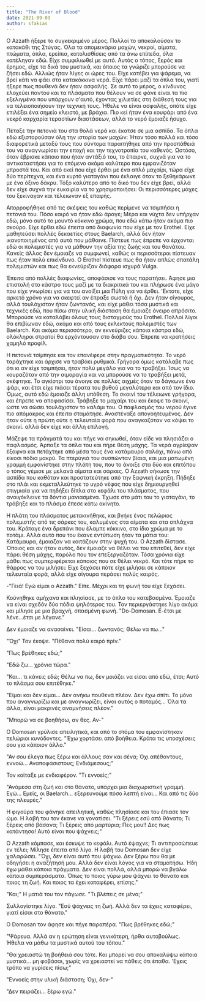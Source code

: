 ```yaml
---
title: "The River of Blood"
date: 2021-09-03
author: sfakias
---
```


Ο Azzath ήξερε το συγκεκριμένο μέρος. Πολλοί το αποκαλούσαν το κατακάθι της Στύγας. Όλα τα απομεινάρια μαχών, νεκροί, αίματα, πτώματα, όπλα, ερείπια, κατολισθίσεις από τα άνω επίπεδα, όλα κατέληγαν εδώ. Είχε συμφιλιωθεί με αυτό. Αυτός ο τόπος, ξερός και έρημος, είχε τα δικά του μυστικά, και όποιος τα γνώριζε μπορούσε να ζήσει εδώ. Αλλιώς ήταν λίγες οι ώρες του. Είχε κατέβει για ψάρεμα, να βρεί κάτι να φάει στα κατακόκκινα νερά. Είχε πάρει μαζί τα όπλα του, γιατί ήξερε πως πουθενά δεν ήταν ασφαλής. Σε αυτό το μέρος, ο κίνδυνος ελοχεύει παντού και τα πλάσματα που θέλουν να σε φάνε είναι τα πιο εξελιγμένα που υπάρχουν σ'αυτό, έχοντας χιλιετίες στη διάθεσή τους για να τελειοποιήσουν την τεχνική τους. Ήθελε να είναι ασφαλής, οπότε είχε επιλέξει ένα σημείο κλειστό, με βράχια. Πιο κεί ήταν ένα κουφάρι από ένα νεκρό καρχαρία τεραστίων διαστάσεων, αλλά το νερό έμοιαζε ήσυχο. 

Πέταξε την πετονιά του στα θολά νερά και έκατσε σε μια ασπίδα. Τα όπλα εδώ εξιστορούσαν όλη την ιστορία των μαχών: Ήταν τόσο πολλά και τόσο διαφορετικά μεταξύ τους που σύντομα παραιτήθηκε από την προσπάθειά του να αναγνωρίσει την εποχή και την τεχνοτροπία του καθενός. Ωστόσο, όταν έβρισκε κάποιο που ήταν αντάξιό του, το έπαιρνε, συχνά για να το αντικαταστήσει για το επόμενο ακόμα καλύτερο που εμφανιζόταν μπροστά του. Και από εκεί που είχε έρθει με ένα απλό μαχαίρι, τώρα είχε δύο περίτεχνα, και ένα κυρτό γιαταγάνι που έκλαιγε όταν το ξεθηκάρωνε με ένα όξινο δάκρυ. Τόξο καλύτερο από το δικό του δεν είχε βρεί, αλλά δεν είχε συχνά την ευκαιρία να το χρησιμοποιήσει: Οι περισσότερες μάχες του ξεκίναγαν και τέλειωναν εξ επαφής.  

Απορροφήθηκε από τις σκέψεις του καθώς περίμενε να τσιμπήσει η πετονιά του.
Πόσο καιρό να ήταν εδώ άραγε; Mέρα και νύχτα δεν υπήρχαν εδώ, μόνο αυτό το
μουντό κόκκινο χρώμα, που εδώ κάτω ήταν ακόμα πιο σκούρο. Είχε έρθει εδώ
έπειτα από διαφωνία που είχε με τον Erothel. Είχε μαθητεύσει πολλές δεκαετίες
στους Baelarch, αλλά δεν ήταν ικανοποιημένος από αυτά που μάθαινε. Πίστευε πως
έπρεπε να έρχονται εδώ οι πολεμιστές για να μάθουν την αξία της ζωής και του
θανάτου. Κανείς άλλος δεν έμοιαζε να συμφωνεί, καθώς οι περισσότεροι πίστευαν
πως ήταν πολύ επικίνδυνο. Ο Erothel πίστευε πως θα ήταν απλώς σπατάλη
πολεμιστών και πως θα εκνεύριζαν διάφορα ισχυρά Vulga.

Έπειτα από πολλές διαφωνίες, αποφάσισε να τους παρατήσει. Άφησε μια επιστολή στο κάστρο τους μαζί με τα διακριτικά του και πλήρωσε ένα μάγο που είχε γνωρίσει για να του ανοίξει μια Πύλη για να έρθει. 'Εκτοτε, είχε αρκετό χρόνο για να σκεφτεί αν έπραξε σωστά ή όχι. Δεν ήταν σίγουρος, αλλά τουλάχιστον ήταν ζωντανός, και είχε μάθει τόσα μυστικά και τεχνικές εδώ, που πίσω στην υλική διάσταση θα έμοιαζε όνειρο απρόσιτο. Μπορούσε να καταλάβει όλους τους δισταγμούς του Erothel. Πολλοί λίγοι θα επιβίωναν εδώ, ακόμα και από τους εκλεκτούς πολεμιστές των Baelarch. Και ακόμα περισσότερο, αν εκνεύριζες κάποια κάστρα εδώ, ολόκληροι στρατοί θα ερχόντουσαν στο διάβα σου. Έπρεπε να κρατήσεις χαμηλό προφίλ.  

Η πετονιά τσίμπησε και τον επανέφερε στην πραγματικότητα. Το νερό ταράχτηκε και άρχισε να τραβάει ρυθμικά. Γρήγορα όμως κατάλαβε πως ότι κι αν είχε τσιμπήσει, ήταν πολύ μεγάλο για να το τραβήξει. Ίσως να κουραζόταν από την αιμοραγία και να μπορούσε να το τραβήξει μετά, σκέφτηκε. Το αγκίστρι του άνοιγε σε πολλές αιχμές όταν το δάγκωνε ένα ψάρι, και έτσι είχε πιάσει τέρατα του βυθού μεγαλύτερα και από τον ίδιο. Όμως, αυτό εδώ έμοιαζε άλλη υπόθεση. Το σκοινί του τέλειωνε γρήγορα, και έπρεπε να αποφασίσει. Τράβηξε το μαχαίρι του και έκοψε το σκοινί, ώστε να σώσει τουλάχιστον το καλάμι του. Ο παφλασμός του νερού έγινε πιο απόμακρος και έπειτα σταμάτησε. Αναστέναξε απογοητευμένος. Δεν ήταν ούτε η πρώτη ούτε η τελευταία φορά που αναγκαζόταν να κόψει το σκοινί. αλλά δεν είχε και άλλη επιλογή.

Μάζεψε τα πράγματά του και πήγε να σηκωθεί, όταν είδε να πλησιάζει ο παφλασμός. Άρπαξε τα όπλα του και πήρε θέση μάχης. Τα νερά αγρίεψαν έξαφνα και πετάχτηκε από μέσα τους ένα κατάμαυρο σαλάχι, πάνω από είκοσι πόδια μακρύ. Τα πτερύγιά του συσπώνταν βίαια, και μια ματωμένη γραμμή εμφανίστηκε στην πλάτη του, που το άνοιξε στα δύο και επιτόπου ο τόπος γέμισε με μελανά αίματα και σάρκες. Ο Azzath σήκωσε την ασπίδα που καθόταν και προστατεύτηκε από την ξαφνική έκρηξη. Πήδηξε στο πλάι και εκμεταλλεύτηκε το υγρό νέφος που είχε δημιουργηθεί στιγμιαία για να πηδήξει δίπλα στο κεφάλι του πλάσματος, που ανοιγόκλεινε τα δόντια μανιασμένα. Έχωσε στο μάτι του το γιαταγάνι, το τράβηξε και το πλάσμα έπεσε κάτω ακίνητο.

Η πλάτη του πλάσματος μετακινήθηκε, και βγήκε ένας πελώριος πολεμιστής από τις σάρκες του, καλυμένος στα αίματα και στα σπλάχνα του. Κράταγε ένα δρεπάνι που έλαμπε κόκκινο, στο ίδιο χρώμα με το ποτάμι. Αλλά αυτό που του έκανε εντύπωση ήταν τα μάτια του: Κατάμαυρα, έμοιαζαν να κοιτάζουν στην ψυχή του. Ο Azzath δίστασε. Όποιος και αν ήταν αυτός, δεν έμοιαζε να θέλει να του επιτεθεί, δεν είχε πάρει θέση μάχης, παρόλο που τον επεξεργαζόταν. Τόσα χρόνια είχε μάθει πως συμπεριφέρεται κάποιος που σε θέλει νεκρό. Και τότε πήρε το θάρρος να του μιλήσει: Είχε ξεχάσει πότε είχε μιλήσει σε κάποιον τελευταία φορά, αλλά είχε σίγουρα περάσει πολύς καιρός.  

-"Γειά! Εγώ είμαι ο Azzath." Είπε. Μέχρι και τη φωνή του είχε ξεχάσει.  

Κούνηθηκε αμήχανα και πλησίασε, με το όπλο του κατεβασμένο. Έμοιαζε να είναι σχεδόν δύο πόδια ψηλότερος του. Τον περιεργάστηκε λίγο ακόμα και μίλησε με μια βραχνή, σπασμένη φωνή. "Do-Domosan. Ε-έτσι με λένε...έτσι με λέγανε."

Δεν έμοιαζε να ανασαίνει. "Είσαι... ζωντανός; Θέλω να πω..."  

"Όχι" Τον έκοψε. "Πέθανα πολύ καιρό πρίν."  

"Πως βρέθηκες εδώ;"

"Εδώ ζω... χρόνια τώρα."  

"Και... τι κάνεις εδώ; Θέλω να πω, δεν μοιάζει να είσαι από εδώ, έτσι; Αυτό
το πλάσμα σου επιτέθηκε."  

"Είμαι και δεν είμαι... Δεν ανήκω πουθενά πλέον. Δεν έχω σπίτι. Το μόνο που
αναγνωρίζω και με αναγνωρίζει, είναι αυτός ο ποταμός... Όλα τα άλλα, είναι
μακρινές αναμνήσεις πλέον."  

"Μπορώ να σε βοηθήσω, αν θες. Αν-"   

Ο Domosan γρύλισε απειλητικά, και από το στόμα του εμφανίστηκαν πελώριοι κυνόδοντες. "Έχω χορτάσει από βοήθεια. Κράτα τις υποσχέσεις σου για κάποιον άλλο."  

"Αν σου έλεγα πως ξέρω και άλλους σαν και σένα; Όχι απέθαντους, εννοώ... Αναποφάσιστους; Ενδιάμεσους;"  

Τον κοίταξε με ενδιαφέρον. "Τι εννοείς;"  

"Ανάμεσα στη ζωή και στο θάνατο, υπάρχει μια διαχωριστική γραμμή. Εγώ... Εμείς, οι Baelarch... εξερευνούμε πόσο λεπτή είναι... Και από τις δύο της πλευρές."  

Η φιγούρα του φάνηκε απειλητική, καθώς πλησίασε και του έπιασε τον ώμο. Η λαβή του τον έκανε να γονατίσει. "Τι ξέρεις εσύ από θάνατο; Τι ξέρεις από βάσανα; Τι ξέρεις από μαρτύρια; Πες μου!! Δες πως κατάντησα! Αυτό είναι που ψάχνεις;"  

O Azzath κόμπασε, και έσκυψε το κεφάλι. Αυτό έψαχνε; Τι αντιπροσώπευε εν τέλει; Μίλησε έπειτα από λίγο. Η λαβή του Domosan δεν είχε χαλαρώσει. "Όχι, δεν είναι αυτό που ψάχνω. Δεν ξέρω που θα με οδηγήσει η αναζήτησή μου. Αλλά δεν είναι λόγος για να σταματήσω. Ήδη έχω μάθει κάποια πράγματα. Δεν είναι πολλά, αλλά μπορώ να βγάλω κάποια συμπεράσματα. Όπως το ποιος γύρω μου ψάχνει το θάνατο και ποιος τη ζωή. Και ποιος τα έχει καταφέρει, επίσης."  

"Και;" Η ματιά του τον πάγωσε. "Τι βλέπεις σε μένα;"  

Συλλογίστηκε λίγο. "Εσύ ψάχνεις τη ζωή. Αλλά δεν τα έχεις καταφέρει, γιατί είσαι στο θάνατο."  

Ο Domosan τον άφησε και πήγε παραπέρα. "Πως βρέθηκες εδώ;"  

"Ψάρευα. Αλλά αν η ερώτηση είναι γενικότερη, ήρθα αυτοβούλως. Ήθελα να μάθω
τα μυστικά αυτού του τόπου."

"Θα χρειαστώ τη βοήθειά σου τότε. Και μπορεί να σου αποκαλύψω κάποια μυστικά... μη φοβάσαι, χωρίς να χρειαστεί να πάθεις ότι έπαθα. 'Εχεις τρόπο να γυρίσεις πίσω;"  

"Εννοείς στην υλική διάσταση; Όχι, δεν-"  

"Δεν πειράζει... ξέρω εγώ."  

